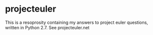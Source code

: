 # projecteuler
This is a resoprosity containing my answers to project euler questions, written in Python 2.7. 
See projecteuler.net
